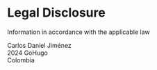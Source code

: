 # Legal Disclosure

Information in accordance with the applicable law

Carlos Daniel Jiménez\
2024 GoHugo\
Colombia

